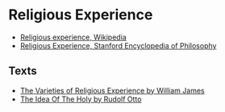# Religious Experience

- [Religious experience, Wikipedia](https://en.wikipedia.org/wiki/Religious_experience)
- [Religious Experience, Stanford Encyclopedia of Philosophy](https://plato.stanford.edu/entries/religious-experience/)

## Texts

- [The Varieties of Religious Experience by William James](https://archive.org/details/VarietiesOfReligiousExperience)
- [The Idea Of The Holy by Rudolf Otto](https://archive.org/details/in.ernet.dli.2015.262513)

